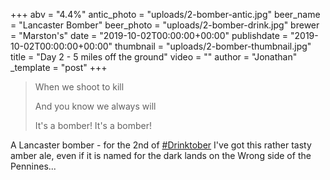 +++
abv = "4.4%"
antic_photo = "uploads/2-bomber-antic.jpg"
beer_name = "Lancaster Bomber"
beer_photo = "uploads/2-bomber-drink.jpg"
brewer = "Marston's"
date = "2019-10-02T00:00:00+00:00"
publishdate = "2019-10-02T00:00:00+00:00"
thumbnail = "uploads/2-bomber-thumbnail.jpg"
title = "Day 2 - 5 miles off the ground"
video = ""
author = "Jonathan"
_template = "post"
+++

> When we shoot to kill
>
> And you know we always will
>
> It's a bomber! It's a bomber!

A Lancaster bomber - for the 2nd of [#Drinktober](https://www.facebook.com/hashtag/drinktober?source=feed_text&epa=HASHTAG) I've got this rather tasty amber ale, even if it is named for the dark lands on the Wrong side of the Pennines...
